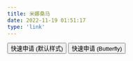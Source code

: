 ```yaml
---
title: 米娜桑马
date: 2022-11-19 01:51:17
type: 'link'
---
```

<div class="addBtn"><button onclick="leonus.linkCom()"><i class="fa-solid fa-circle-plus"></i>快速申请 (默认样式)</button> <button onclick="leonus.linkCom(&quot;bf&quot;)"><i class="fa-solid fa-circle-plus"></i>快速申请 (Butterfly)</button></div>
<link rel="stylesheet" href="/css/kslink.css">

<script src="/js/kslink.js"></script>